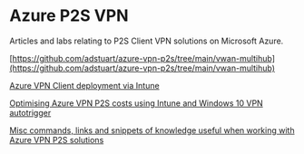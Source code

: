 # Azure P2S VPN 

Articles and labs relating to P2S Client VPN solutions on Microsoft Azure.

[https://github.com/adstuart/azure-vpn-p2s/tree/main/vwan-multihub](https://github.com/adstuart/azure-vpn-p2s/tree/main/vwan-multihub)

[Azure VPN Client deployment via Intune](https://github.com/adstuart/azure-vpn-p2s/tree/main/intune-azurevpnclient)

[Optimising Azure VPN P2S costs using Intune and Windows 10 VPN autotrigger](https://github.com/adstuart/azure-vpn-p2s/tree/main/intune-win10-triggers)

[Misc commands, links and snippets of knowledge useful when working with Azure VPN P2S solutions](https://github.com/adstuart/azure-vpn-p2s/tree/main/misc-cheatsheet)
